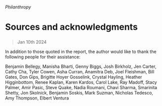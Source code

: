 ###### Philanthropy
# Sources and acknowledgments 
#####  
> Jan 10th 2024 
In addition to those quoted in the report, the author would like to thank the following people for their assistance:
Benjamin Bellegy, Manisha Bharti, Genny Biggs, Josh Birkholz, Jen Carter, Cathy Cha, Tyler Cowen, Asha Curran, Anamitra Deb, Joel Fleishman, Bill Gates, Don Gips, Brigitte Hoyer Gosselink, Crystal Hayling, Heather Higginbottom, Renee Kaplan, Karen Kardos, Carol Lake, Ray Madoff, Stacy Palmer, Amir Pasic, Steve Quake, Nadia Roumani, Chavi Sharma, Smarinita Shetty, Jon Skolnick, Benjamin Soskis, Mark Suzman, Nicholas Tedesco, Amy Thompson, Elbert Ventura
